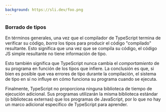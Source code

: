 ```yaml
---
background: https://sli.dev/foo.png
---
```


### Borrado de tipos

En términos generales, una vez que el compilador de TypeScript termina de verificar su código, _borra_ los tipos para producir el código "compilado" resultante.
Esto significa que una vez que se compila su código, el código JS simple resultante no tiene información de tipo.

Esto también significa que TypeScript nunca cambia el _comportamiento_ de su programa en función de los tipos que infiere.
La conclusión es que, si bien es posible que vea errores de tipo durante la compilación, el sistema de tipo en sí no influye en cómo funciona su programa cuando se ejecuta.

Finalmente, TypeScript no proporciona ninguna biblioteca de tiempo de ejecución adicional.
Sus programas utilizarán la misma biblioteca estándar (o bibliotecas externas) que los programas de JavaScript, por lo que no hay un marco adicional específico de TypeScript para aprender.

